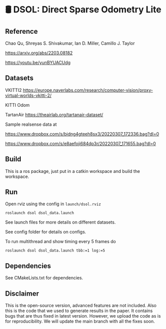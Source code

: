 # 🛢️ DSOL: Direct Sparse Odometry Lite

## Reference

Chao Qu, Shreyas S. Shivakumar, Ian D. Miller, Camillo J. Taylor

https://arxiv.org/abs/2203.08182

https://youtu.be/yunBYUACUdg

## Datasets

VKITTI2 https://europe.naverlabs.com/research/computer-vision/proxy-virtual-worlds-vkitti-2/

KITTI Odom 

TartanAir https://theairlab.org/tartanair-dataset/

Sample realsense data at

https://www.dropbox.com/s/bidng4gteeh8sx3/20220307_172336.bag?dl=0

https://www.dropbox.com/s/e8aefoji684dp3r/20220307_171655.bag?dl=0

## Build

This is a ros package, just put in a catkin workspace and build the workspace.

## Run
Open rviz using the config in `launch/dsol.rviz`

```
roslaunch dsol dsol_data.launch
```

See launch files for more details on different datasets.

See config folder for details on configs.

To run multithread and show timing every 5 frames do
```
roslaunch dsol dsol_data.launch tbb:=1 log:=5
```

## Dependencies

See CMakeLists.txt for dependencies.

## Disclaimer

This is the open-source version, advanced features are not included.
Also this is the code that we used to generate results in the paper. It contains bugs that are thus fixed in latest version. However, we upload the code as is for reproducibility. We will update the main branch with all the fixes soon.

